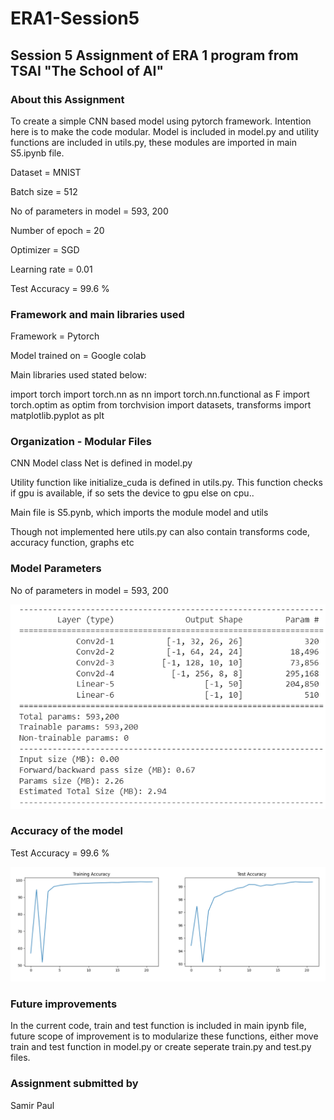 # ERA1-Session5
## Session 5 Assignment of ERA 1 program from  TSAI "The School of AI"

### About this Assignment

To create a simple CNN based model using pytorch framework. Intention here is to make the code modular.
Model is included in model.py and utility functions are included in utils.py, these modules are imported in main S5.ipynb file.

Dataset = MNIST

Batch size = 512

No of parameters in model = 593, 200

Number of epoch = 20

Optimizer = SGD

Learning rate = 0.01

Test Accuracy = 99.6 %

### Framework and main libraries used

Framework = Pytorch

Model trained on = Google colab

Main libraries used stated below:

import torch
import torch.nn as nn
import torch.nn.functional as F
import torch.optim as optim
from torchvision import datasets, transforms
import matplotlib.pyplot as plt

### Organization - Modular Files

CNN Model class Net is defined in model.py

Utility function like initialize_cuda is defined in utils.py. This function checks if gpu is available, if so sets the device to gpu else on cpu..

Main file is S5.pynb, which imports the module model and utils

Though not implemented here utils.py can also contain transforms code, accuracy function, graphs etc

### Model Parameters

No of parameters in model = 593, 200

![image](https://github.com/paulsamir2010/ERA1-Session5/blob/master/Model%20Summary.png)

### Accuracy of the model

Test Accuracy = 99.6 %

![image](https://github.com/paulsamir2010/ERA1-Session5/blob/master/Accuracy.png)

### Future improvements

In the current code, train and test function is included in main ipynb file, future scope of improvement is to modularize these functions, either move train and test function in model.py or create seperate train.py and test.py files.

### Assignment submitted by

Samir Paul
